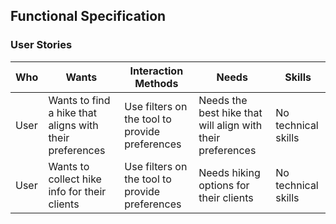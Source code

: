 ## Functional Specification

### User Stories

| Who | Wants | Interaction Methods | Needs | Skills |
|-|-|-|-|-|
| User | Wants to find a hike that aligns with their preferences | Use filters on the tool to provide preferences | Needs the best hike that will align with their preferences | No technical skills |  
| User | Wants to collect hike info for their clients | Use filters on the tool to provide preferences | Needs hiking options for their clients | No technical skills |
